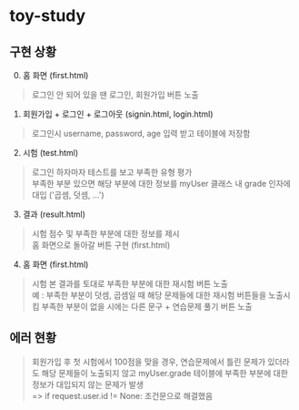 # toy-study

구현 상황
---
0. 홈 화면 (first.html)
> 로그인 안 되어 있을 땐 로그인, 회원가입 버튼 노출</br>
1. 회원가입 + 로그인 + 로그아웃 (signin.html, login.html)
> 로그인시 username, password, age 입력 받고 테이블에 저장함
2. 시험 (test.html)
> 로그인 하자마자 테스트를 보고 부족한 유형 평가</br>
> 부족한 부분 있으면 해당 부분에 대한 정보를 myUser 클래스 내 grade 인자에 대입 ('곱셈, 덧셈, ...')
3. 결과 (result.html)
> 시험 점수 및 부족한 부분에 대한 정보를 제시</br>
> 홈 화면으로 돌아갈 버튼 구현 (first.html)
4. 홈 화면 (first.html)
> 시험 본 결과를 토대로 부족한 부분에 대한 재시험 버튼 노출</br>
> 예 : 부족한 부분이 덧셈, 곱셈일 때 해당 문제들에 대한 재시험 버튼들을 노출시킴
> 부족한 부분이 없을 시에는 다른 문구 + 연습문제 풀기 버튼 노출

에러 현황
---
> 회원가입 후 첫 시험에서 100점을 맞을 경우, 연습문제에서 틀린 문제가 있더라도 해당 문제들이 노출되지 않고 myUser.grade 테이블에 부족한 부분에 대한 정보가 대입되지 않는 문제가 발생</br>
> => if request.user.id != None: 조건문으로 해결했음